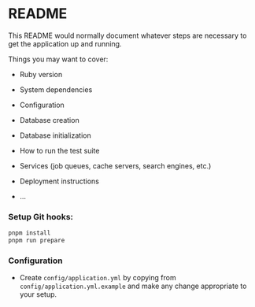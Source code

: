 # README

This README would normally document whatever steps are necessary to get the
application up and running.

Things you may want to cover:

- Ruby version

- System dependencies

- Configuration

- Database creation

- Database initialization

- How to run the test suite

- Services (job queues, cache servers, search engines, etc.)

- Deployment instructions

- ...

### Setup Git hooks:

```bash
pnpm install
pnpm run prepare
```

### Configuration

- Create `config/application.yml` by copying from `config/application.yml.example` and make any change appropriate to your setup.
